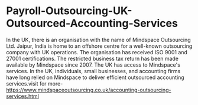 # Payroll-Outsourcing-UK-Outsourced-Accounting-Services
In the UK, there is an organisation with the name of Mindspace Outsourcing Ltd. Jaipur, India is home to an offshore centre for a well-known outsourcing company with UK operations. The organisation has received ISO 9001 and 27001 certifications. The restricted business tax return has been made available by Mindspace since 2007. The UK has access to Mindspace's services. In the UK, individuals, small businesses, and accounting firms have long relied on Mindspace to deliver efficient outsourced accounting services.visit for more-https://www.mindspaceoutsourcing.co.uk/accounting-outsourcing-services.html
